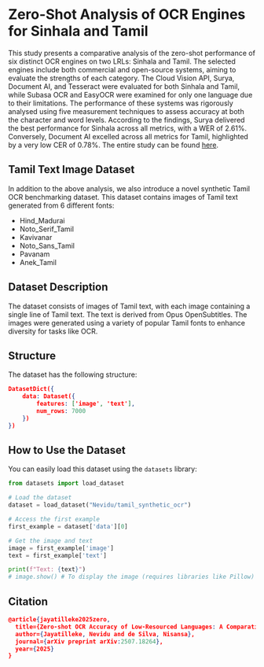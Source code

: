 # Zero-Shot Analysis of OCR Engines for Sinhala and Tamil

This study presents a comparative analysis of the zero-shot performance of six distinct OCR engines on two LRLs: Sinhala and Tamil. The selected engines include both commercial and open-source systems, aiming to evaluate the strengths of each category. The Cloud Vision API, Surya, Document AI, and Tesseract were evaluated for both Sinhala and Tamil, while Subasa OCR and EasyOCR were examined for only one language due to their limitations. The performance of these systems was rigorously analysed using five measurement techniques to assess accuracy at both the character and word levels. According to the findings, Surya delivered the best performance for Sinhala across all metrics, with a WER of 2.61%. Conversely, Document AI excelled across all metrics for Tamil, highlighted by a very low CER of 0.78%. The entire study can be found [here](https://arxiv.org/abs/2507.18264).

## Tamil Text Image Dataset

In addition to the above analysis, we also introduce a novel synthetic Tamil OCR benchmarking dataset. This dataset contains images of Tamil text generated from 6 different fonts:

- Hind_Madurai
- Noto_Serif_Tamil
- Kavivanar
- Noto_Sans_Tamil
- Pavanam
- Anek_Tamil

## Dataset Description

The dataset consists of images of Tamil text, with each image containing a single line of Tamil text. The text is derived from Opus OpenSubtitles. The images were generated using a variety of popular Tamil fonts to enhance diversity for tasks like OCR.

## Structure

The dataset has the following structure:

```json
DatasetDict({
    data: Dataset({
        features: ['image', 'text'],
        num_rows: 7000
    })
})
```
## How to Use the Dataset

You can easily load this dataset using the `datasets` library:

```python
from datasets import load_dataset

# Load the dataset
dataset = load_dataset("Nevidu/tamil_synthetic_ocr")

# Access the first example
first_example = dataset['data'][0] 

# Get the image and text
image = first_example['image']
text = first_example['text']

print(f"Text: {text}")
# image.show() # To display the image (requires libraries like Pillow)
```

## Citation

```json
@article{jayatilleke2025zero,
  title={Zero-shot OCR Accuracy of Low-Resourced Languages: A Comparative Analysis on Sinhala and Tamil},
  author={Jayatilleke, Nevidu and de Silva, Nisansa},
  journal={arXiv preprint arXiv:2507.18264},
  year={2025}
}
```
